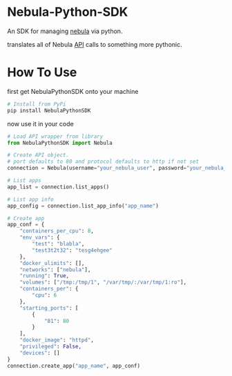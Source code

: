 # Nebula-Python-SDK
An SDK for managing [nebula](http://nebula.readthedocs.io/en/latest/) via python.

translates all of Nebula [API](http://nebula.readthedocs.io/en/latest/api/) calls to something more pythonic.

# How To Use
first get NebulaPythonSDK onto your machine
```bash
# Install from PyPi
pip install NebulaPythonSDK
```

now use it in your code
```python
# Load API wrapper from library
from NebulaPythonSDK import Nebula

# Create API object.
# port defaults to 80 and protocol defaults to http if not set
connection = Nebula(username="your_nebula_user", password="your_nebula_pass", host="nebula.example.com",port=80, protocol="http")

# List apps
app_list = connection.list_apps()

# List app info
app_config = connection.list_app_info("app_name")

# Create app
app_conf = {
    "containers_per_cpu": 8,
    "env_vars": {
        "test": "blabla",
        "test3t2t32": "tesg4ehgee"
    },
    "docker_ulimits": [],
    "networks": ["nebula"],
    "running": True,
    "volumes": ["/tmp:/tmp/1", "/var/tmp/:/var/tmp/1:ro"],
    "containers_per": {
        "cpu": 6
    },
    "starting_ports": [
        {
            "81": 80
        }
    ],
    "docker_image": "httpd",
    "privileged": False,
    "devices": []
}
connection.create_app("app_name", app_conf)
```